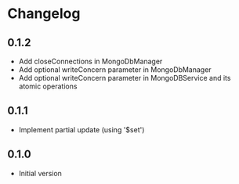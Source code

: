 # Changelog

## 0.1.2
- Add closeConnections in MongoDbManager
- Add optional writeConcern parameter in MongoDbManager
- Add optional writeConcern parameter in MongoDBService and its atomic operations

## 0.1.1
- Implement partial update (using '$set')

## 0.1.0
- Initial version
